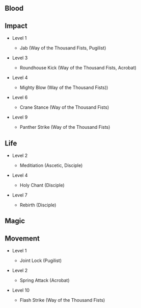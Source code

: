 Blood
-----

Impact
------

* Level 1
    - Jab (Way of the Thousand Fists, Pugilist)

* Level 3
    - Roundhouse Kick (Way of the Thousand Fists, Acrobat)

* Level 4
    - Mighty Blow (Way of the Thousand Fists))

* Level 6
    - Crane Stance (Way of the Thousand Fists)

* Level 9
    - Panther Strike (Way of the Thousand Fists)

Life
----

* Level 2
    - Meditiation (Ascetic, Disciple)

* Level 4
    - Holy Chant (Disciple)

* Level 7
    - Rebirth (Disciple)

Magic
-----

Movement
--------

* Level 1
    - Joint Lock (Pugilist)

* Level 2
    - Spring Attack (Acrobat)

* Level 10
    - Flash Strike (Way of the Thousand Fists)
